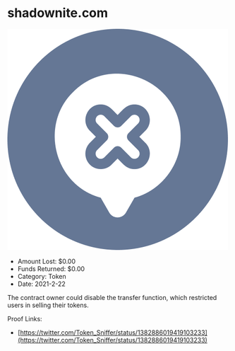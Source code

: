 # shadownite.com
![shadownite.com](/rektimages/shadownite.com.png)
- Amount Lost: $0.00
- Funds Returned: $0.00
- Category: Token
- Date: 2021-2-22

The contract owner could disable the transfer function, which restricted users in selling their tokens.


Proof Links:
- [https://twitter.com/Token_Sniffer/status/1382886019419103233](https://twitter.com/Token_Sniffer/status/1382886019419103233)


